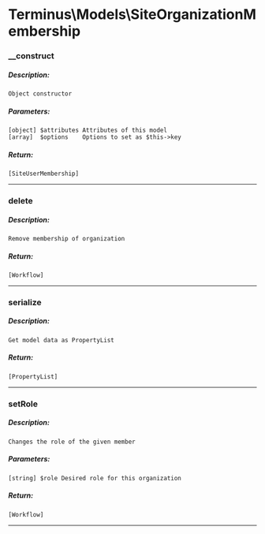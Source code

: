 # Terminus\Models\SiteOrganizationMembership

### __construct
##### Description:
    Object constructor

##### Parameters:
    [object] $attributes Attributes of this model
    [array]  $options    Options to set as $this->key

##### Return:
    [SiteUserMembership]

---

### delete
##### Description:
    Remove membership of organization

##### Return:
    [Workflow]

---

### serialize
##### Description:
    Get model data as PropertyList

##### Return:
    [PropertyList]

---

### setRole
##### Description:
    Changes the role of the given member

##### Parameters:
    [string] $role Desired role for this organization

##### Return:
    [Workflow]

---

